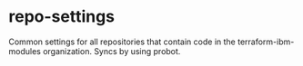 # repo-settings
Common settings for all repositories that contain code in the terraform-ibm-modules organization. Syncs by using probot.
